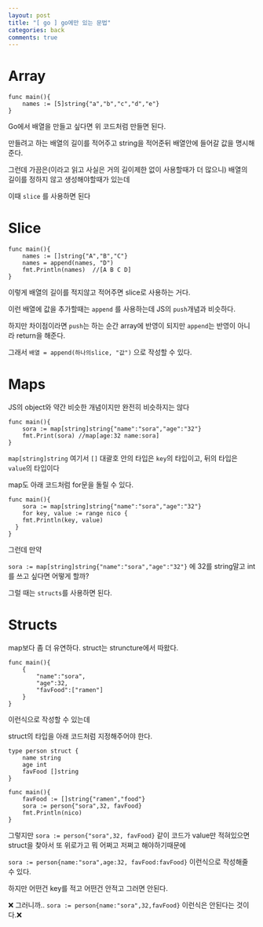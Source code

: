 ```yaml
---
layout: post
title: "[ go ] go에만 있는 문법"
categories: back
comments: true
---
```




# Array

~~~
func main(){
	names := [5]string{"a","b","c","d","e"}
}
~~~

Go에서 배열을 만들고 싶다면 위 코드처럼 만들면 된다. 

만들려고 하는 배열의 길이를 적어주고 string을 적어준뒤 배열안에 들어갈 값을 명시해준다.

그런데 가끔은(이라고 읽고 사실은 거의 길이제한 없이 사용할때가 더 많으니) 배열의 길이를 정하지 않고 생성해야할때가 있는데

이때 `slice` 를 사용하면 된다



# Slice

~~~
func main(){
	names := []string{"A","B","C"}
	names = append(names, "D")
	fmt.Println(names)	//[A B C D]
}
~~~

이렇게 배열의 길이를 적지않고 적어주면 slice로 사용하는 거다.

이런 배열에 값을 추가할때는 `append` 를 사용하는데 JS의 `push`개념과 비슷하다.

하지만 차이점이라면 `push`는 하는 순간 array에 반영이 되지만 `append`는 반영이 아니라 return을 해준다.

그래서 `배열 = append(하나의slice, "값")` 으로 작성할 수 있다.



# Maps

JS의 object와 약간 비슷한 개념이지만 완전히 비슷하지는 않다

~~~
func main(){
	sora := map[string]string{"name":"sora","age":"32"}
	fmt.Print(sora)	//map[age:32 name:sora]
}
~~~

`map[string]string` 여기서 `[]` 대괄호 안의 타입은 `key`의 타입이고, 뒤의 타입은 `value`의 타입이다

map도 아래 코드처럼 for문을 돌릴 수 있다.

~~~
func main(){
	sora := map[string]string{"name":"sora","age":"32"}
	for key, value := range nico {
    fmt.Println(key, value)
  }
}
~~~

그런데 만약

`sora := map[string]string{"name":"sora","age":"32"}` 에 32를 string말고 int를 쓰고 싶다면 어떻게 할까?

그럴 때는 `structs`를 사용하면 된다.



# Structs

map보다 좀 더 유연하다. struct는 struncture에서 따왔다.

~~~
func main(){
	{
		"name":"sora",
		"age":32,
		"favFood":["ramen"]
	}
}
~~~

이런식으로 작성할 수 있는데

struct의 타입을 아래 코드처럼 지정해주어야 한다.

~~~
type person struct {
	name string
	age int
	favFood []string
}

func main(){
	favFood := []string{"ramen","food"}
	sora := person{"sora",32, favFood}
	fmt.Println(nico)
}
~~~

그렇지만 	`sora := person{"sora",32, favFood}` 같이 코드가 value만 적혀있으면 struct을 찾아서 또 위로가고 뭐 어쩌고 저쩌고 해야하기때문에

`sora := person{name:"sora",age:32, favFood:favFood}` 이런식으로 작성해줄 수 있다.

하지만 어떤건 key를 적고 어떤건 안적고 그러면 안된다.

❌ 그러니까.. `sora := person{name:"sora",32,favFood}` 이런식은 안된다는 것이다.❌






















